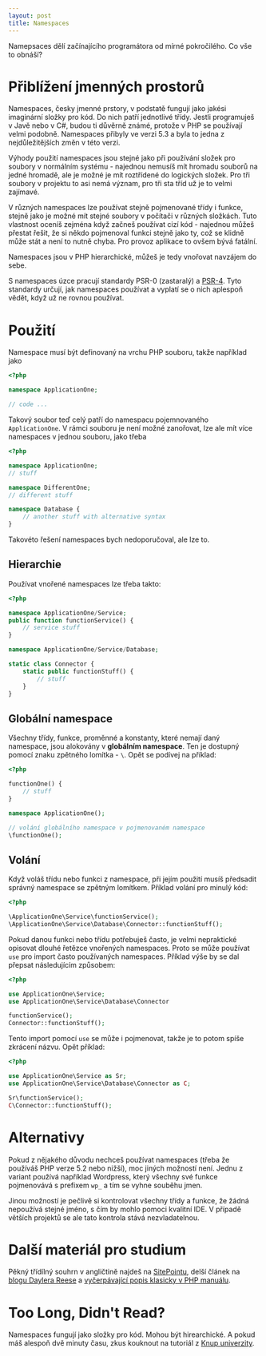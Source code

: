 ```yaml
---
layout: post
title: Namespaces
---
```


Namepsaces dělí začínajícího programátora od mírné pokročilého. Co vše to obnáší?

# Přiblížení jmenných prostorů

Namespaces, česky jmenné prstory, v podstatě fungují jako jakési imaginární složky pro kód. Do nich patří jednotlivé třídy. Jestli programuješ v Javě nebo v C#, budou ti důvěrně známé, protože v PHP se používají velmi podobně. Namespaces přibyly ve verzi 5.3 a byla to jedna z nejdůležitějších změn v této verzi.

Výhody použití namespaces jsou stejné jako při používání složek pro soubory v normálním systému - najednou nemusíš mít hromadu souborů na jedné hromadě, ale je možné je mít roztřídené do logických složek. Pro tři soubory v projektu to asi nemá význam, pro tři sta tříd už je to velmi zajímavé.

V různých namespaces lze používat stejně pojmenované třídy i funkce, stejně jako je možné mít stejné soubory v počítači v různých složkách. Tuto vlastnost oceníš zejména když začneš používat cizí kód - najednou můžeš přestat řešit, že si někdo pojmenoval funkci stejně jako ty, což se klidně může stát a není to nutně chyba. Pro provoz aplikace to ovšem bývá fatální. 

Namespaces jsou v PHP hierarchické, můžeš je tedy vnořovat navzájem do sebe.

S namespaces úzce pracují standardy PSR-0 (zastaralý) a [PSR-4](http://jakpsatphp.cz/PSR4/). Tyto standardy určují, jak namespaces používat a vyplatí se o nich aplespoň vědět, když už ne rovnou používat. 

# Použití

Namespace musí být definovaný na vrchu PHP souboru, takže například jako

```php
<?php

namespace ApplicationOne;

// code ...
```

Takový soubor teď celý patří do namespacu pojemnovaného `ApplicationOne`. V rámci souboru je není možné zanořovat, lze ale mít více namespaces v jednou souboru, jako třeba

```php
<?php

namespace ApplicationOne;
// stuff

namespace DifferentOne;
// different stuff

namespace Database {
	// another stuff with alternative syntax
}
```

Takovéto řešení namespaces bych nedoporučoval, ale lze to.

## Hierarchie

Používat vnořené namespaces lze třeba takto:

```php
<?php

namespace ApplicationOne/Service;
public function functionService() {
	// service stuff
}

namespace ApplicationOne/Service/Database;

static class Connector {
	static public functionStuff() {
		// stuff
	}
}
```

## Globální namespace

Všechny třídy, funkce, proměnné a konstanty, které nemají daný namespace, jsou alokovány v **globálním namespace**. Ten je dostupný pomocí znaku zpětného lomítka - `\`. Opět se podívej na příklad:

```php
<?php

functionOne() {
	// stuff
}

namespace ApplicationOne();

// volání globálního namespace v pojmenovaném namespace
\functionOne();
```

## Volání

Když voláš třídu nebo funkci z namespace, při jejím použití musíš předsadit správný namespace se zpětným lomítkem. Příklad volání pro minulý kód:

```php
<?php

\ApplicationOne\Service\functionService();
\ApplicationOne\Service\Database\Connector::functionStuff();
```

Pokud danou funkci nebo třídu potřebuješ často, je velmi nepraktické opisovat dlouhé řetězce vnořených namespaces. Proto se může používat `use` pro import často používaných namespaces. Příklad výše by se dal přepsat následujícím způsobem:

```php
<?php

use ApplicationOne\Service;
use ApplicationOne\Service\Database\Connector

functionService();
Connector::functionStuff();
```

Tento import pomocí `use` se může i pojmenovat, takže je to potom spíše zkrácení názvu. Opět příklad:

```php
<?php

use ApplicationOne\Service as Sr;
use ApplicationOne\Service\Database\Connector as C;

Sr\functionService();
C\Connector::functionStuff();
```


# Alternativy

Pokud z nějakého důvodu nechceš používat namespaces (třeba že používáš PHP verze 5.2 nebo nižší), moc jiných možností není. Jednu z variant používá například Wordpress, který všechny své funkce pojmenovává s prefixem `wp_` a tím se vyhne souběhu jmen. 

Jinou možností je pečlivě si kontrolovat všechny třídy a funkce, že žádná nepoužívá stejné jméno, s čím by mohlo pomoci kvalitní IDE. V případě větších projektů se ale tato kontrola stává nezvladatelnou. 

# Další materiál pro studium
Pěkný třídílný souhrn v angličtině najdeš na [SitePointu](https://www.sitepoint.com/php-53-namespaces-basics/), delší článek na [blogu Daylera Reese](https://daylerees.com/php-namespaces-explained/) a [vyčerpávající popis klasicky v PHP manuálu](https://secure.php.net/manual/en/language.namespaces.php).

# Too Long, Didn't Read?
 Namespaces fungují jako složky pro kód. Mohou být hirearchické. A pokud máš alespoň dvě minuty času, zkus kouknout na tutoriál z [Knup univerzity](https://knpuniversity.com/screencast/php-namespaces-in-120-seconds/namespaces).
